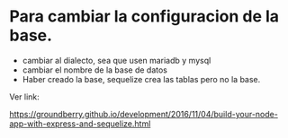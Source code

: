 # Para cambiar la configuracion de la base.

* cambiar al dialecto, sea que usen mariadb y mysql
* cambiar el nombre de la base de datos
* Haber creado la base, sequelize crea las tablas pero no la base.

Ver link:

https://groundberry.github.io/development/2016/11/04/build-your-node-app-with-express-and-sequelize.html
